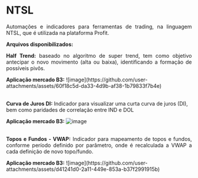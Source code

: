 # NTSL
<p align="justify">Automações e indicadores para ferramentas de trading, na linguagem NTSL, que é utilizada na plataforma Profit. </p>

<b>Arquivos disponibilizados:</b>
<p align="justify"><b>Half Trend:</b> baseado no algoritmo de super trend, tem como objetivo antecipar o novo movimento (alta ou baixa), identificando a formação de possíveis pivôs.</p>
<b>Aplicação mercado B3:</b>
![image](https://github.com/user-attachments/assets/60f18c5d-da33-4d9b-af38-1b79833f7b4e)

<br/><b>Curva de Juros DI:</b> Indicador para visualizar uma curta curva de juros (DI), bem como paridades de correlação entre IND e DOL</p>
<b>Aplicação mercado B3:</b>
![image](https://github.com/user-attachments/assets/93a50967-9ee0-4833-9c44-c33dc6b5ec5c)

<p align="justify"><br/><b>Topos e Fundos - VWAP:</b> Indicador para mapeamento de topos e fundos, conforme período definido por parâmetro, onde é recalculada a VWAP a cada definição de novo topo/fundo.</p>
<b>Aplicação mercado B3:</b>
![image](https://github.com/user-attachments/assets/d41241d0-2a11-449e-853a-b37f2991915b)

